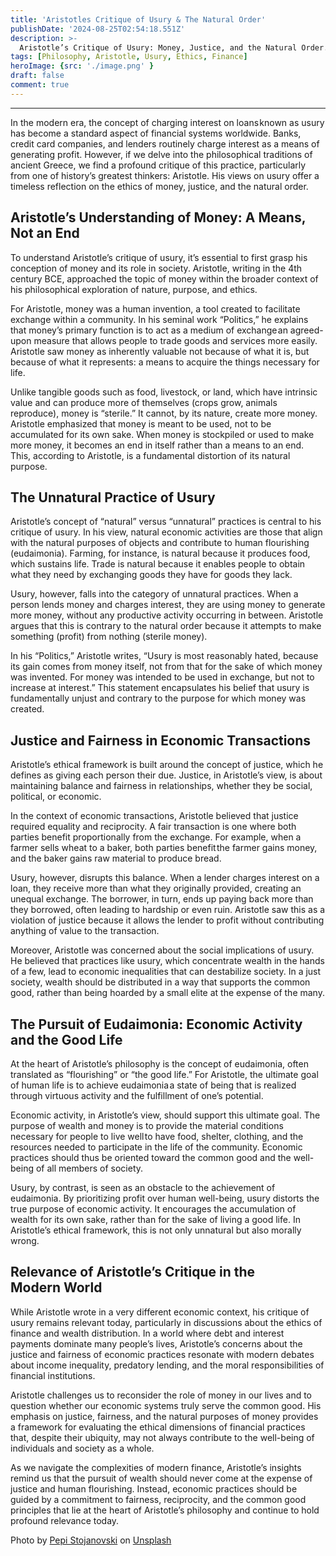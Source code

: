 ```yaml
---
title: 'Aristotles Critique of Usury & The Natural Order'
publishDate: '2024-08-25T02:54:18.551Z'
description: >-
  Aristotle’s Critique of Usury: Money, Justice, and the Natural Order.
tags: [Philosophy, Aristotle, Usury, Ethics, Finance]
heroImage: {src: './image.png' }
draft: false
comment: true
---
```

* * *
In the modern era, the concept of charging interest on loans known as usury has become a standard aspect of financial systems worldwide. Banks, credit card companies, and lenders routinely charge interest as a means of generating profit. However, if we delve into the philosophical traditions of ancient Greece, we find a profound critique of this practice, particularly from one of history’s greatest thinkers: Aristotle. His views on usury offer a timeless reflection on the ethics of money, justice, and the natural order.

## Aristotle’s Understanding of Money: A Means, Not an End

To understand Aristotle’s critique of usury, it’s essential to first grasp his conception of money and its role in society. Aristotle, writing in the 4th century BCE, approached the topic of money within the broader context of his philosophical exploration of nature, purpose, and ethics.

For Aristotle, money was a human invention, a tool created to facilitate exchange within a community. In his seminal work “Politics,” he explains that money’s primary function is to act as a medium of exchange an agreed-upon measure that allows people to trade goods and services more easily. Aristotle saw money as inherently valuable not because of what it is, but because of what it represents: a means to acquire the things necessary for life.

Unlike tangible goods such as food, livestock, or land, which have intrinsic value and can produce more of themselves (crops grow, animals reproduce), money is “sterile.” It cannot, by its nature, create more money. Aristotle emphasized that money is meant to be used, not to be accumulated for its own sake. When money is stockpiled or used to make more money, it becomes an end in itself rather than a means to an end. This, according to Aristotle, is a fundamental distortion of its natural purpose.

## The Unnatural Practice of Usury

Aristotle’s concept of “natural” versus “unnatural” practices is central to his critique of usury. In his view, natural economic activities are those that align with the natural purposes of objects and contribute to human flourishing (eudaimonia). Farming, for instance, is natural because it produces food, which sustains life. Trade is natural because it enables people to obtain what they need by exchanging goods they have for goods they lack.

Usury, however, falls into the category of unnatural practices. When a person lends money and charges interest, they are using money to generate more money, without any productive activity occurring in between. Aristotle argues that this is contrary to the natural order because it attempts to make something (profit) from nothing (sterile money).

In his “Politics,” Aristotle writes, “Usury is most reasonably hated, because its gain comes from money itself, not from that for the sake of which money was invented. For money was intended to be used in exchange, but not to increase at interest.” This statement encapsulates his belief that usury is fundamentally unjust and contrary to the purpose for which money was created.

## Justice and Fairness in Economic Transactions

Aristotle’s ethical framework is built around the concept of justice, which he defines as giving each person their due. Justice, in Aristotle’s view, is about maintaining balance and fairness in relationships, whether they be social, political, or economic.

In the context of economic transactions, Aristotle believed that justice required equality and reciprocity. A fair transaction is one where both parties benefit proportionally from the exchange. For example, when a farmer sells wheat to a baker, both parties benefit the farmer gains money, and the baker gains raw material to produce bread.

Usury, however, disrupts this balance. When a lender charges interest on a loan, they receive more than what they originally provided, creating an unequal exchange. The borrower, in turn, ends up paying back more than they borrowed, often leading to hardship or even ruin. Aristotle saw this as a violation of justice because it allows the lender to profit without contributing anything of value to the transaction.

Moreover, Aristotle was concerned about the social implications of usury. He believed that practices like usury, which concentrate wealth in the hands of a few, lead to economic inequalities that can destabilize society. In a just society, wealth should be distributed in a way that supports the common good, rather than being hoarded by a small elite at the expense of the many.

## The Pursuit of Eudaimonia: Economic Activity and the Good Life

At the heart of Aristotle’s philosophy is the concept of eudaimonia, often translated as “flourishing” or “the good life.” For Aristotle, the ultimate goal of human life is to achieve eudaimonia a state of being that is realized through virtuous activity and the fulfillment of one’s potential.

Economic activity, in Aristotle’s view, should support this ultimate goal. The purpose of wealth and money is to provide the material conditions necessary for people to live well to have food, shelter, clothing, and the resources needed to participate in the life of the community. Economic practices should thus be oriented toward the common good and the well-being of all members of society.

Usury, by contrast, is seen as an obstacle to the achievement of eudaimonia. By prioritizing profit over human well-being, usury distorts the true purpose of economic activity. It encourages the accumulation of wealth for its own sake, rather than for the sake of living a good life. In Aristotle’s ethical framework, this is not only unnatural but also morally wrong.

## Relevance of Aristotle’s Critique in the Modern World

While Aristotle wrote in a very different economic context, his critique of usury remains relevant today, particularly in discussions about the ethics of finance and wealth distribution. In a world where debt and interest payments dominate many people’s lives, Aristotle’s concerns about the justice and fairness of economic practices resonate with modern debates about income inequality, predatory lending, and the moral responsibilities of financial institutions.

Aristotle challenges us to reconsider the role of money in our lives and to question whether our economic systems truly serve the common good. His emphasis on justice, fairness, and the natural purposes of money provides a framework for evaluating the ethical dimensions of financial practices that, despite their ubiquity, may not always contribute to the well-being of individuals and society as a whole.

As we navigate the complexities of modern finance, Aristotle’s insights remind us that the pursuit of wealth should never come at the expense of justice and human flourishing. Instead, economic practices should be guided by a commitment to fairness, reciprocity, and the common good principles that lie at the heart of Aristotle’s philosophy and continue to hold profound relevance today.

Photo by [Pepi Stojanovski](https://unsplash.com/@timbatec?utm_source=medium&utm_medium=referral) on [Unsplash](https://unsplash.com?utm_source=medium&utm_medium=referral)